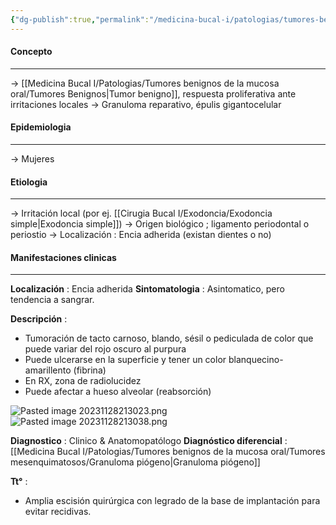 ```yaml
---
{"dg-publish":true,"permalink":"/medicina-bucal-i/patologias/tumores-benignos-de-la-mucosa-oral/tumores-mesenquimatosos/gpcg/"}
---
```



#### Concepto
---

→ [[Medicina Bucal I/Patologias/Tumores benignos de la mucosa oral/Tumores Benignos\|Tumor benigno]], respuesta proliferativa ante irritaciones locales
→ Granuloma reparativo, épulis gigantocelular

#### Epidemiologia
---

→ Mujeres 
#### Etiologia
---

→ Irritación local (por ej. [[Cirugia Bucal I/Exodoncia/Exodoncia simple\|Exodoncia simple]])
→ Origen biológico ; ligamento periodontal o periostio
→ Localización : Encia adherida (existan dientes o no)

#### Manifestaciones clinicas
---

**Localización** : Encia adherida
**Sintomatologia** : Asintomatico, pero tendencia a sangrar.

**Descripción** :
- Tumoración de tacto carnoso, blando, sésil o pediculada de color que puede variar del rojo oscuro al purpura
- Puede ulcerarse en la superficie y tener un color blanquecino-amarillento (fibrina)
- En RX, zona de radiolucidez
- Puede afectar a hueso alveolar (reabsorción)

![Pasted image 20231128213023.png](/img/user/Cirugia%20Bucal%20I/Medias/Pasted%20image%2020231128213023.png)
![Pasted image 20231128213038.png](/img/user/Cirugia%20Bucal%20I/Medias/Pasted%20image%2020231128213038.png)

**Diagnostico** : Clinico & Anatomopatólogo
**Diagnóstico diferencial** : [[Medicina Bucal I/Patologias/Tumores benignos de la mucosa oral/Tumores mesenquimatosos/Granuloma piógeno\|Granuloma piógeno]]

**Tt°** :
- Amplia escisión quirúrgica con legrado de la base de implantación para evitar recidivas.